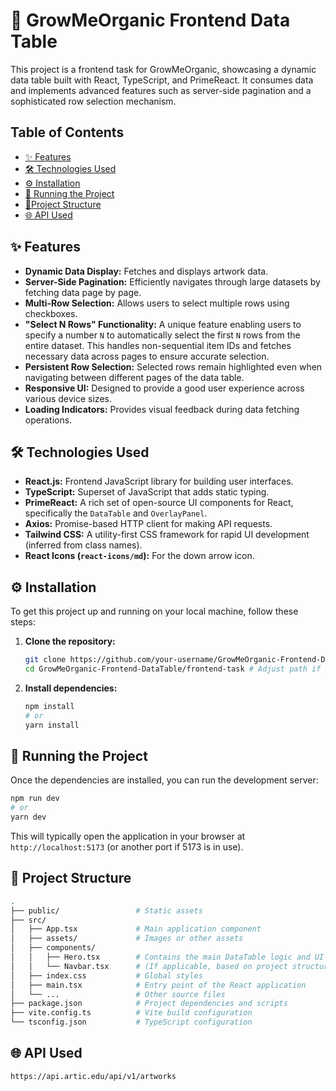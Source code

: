# 🌱 GrowMeOrganic Frontend Data Table

This project is a frontend task for GrowMeOrganic, showcasing a dynamic data table built with React, TypeScript, and PrimeReact. It consumes data and implements advanced features such as server-side pagination and a sophisticated row selection mechanism.

## Table of Contents

-   [✨ Features](#features)
-   [🛠️ Technologies Used](#technologies-used)
-   [⚙️ Installation](#installation)
-   [🚀 Running the Project](#running-the-project)
-   [📁Project Structure](#project-structure)
-   [🌐 API Used](#-api-used)  


## ✨ Features

-   **Dynamic Data Display:** Fetches and displays artwork data.
-   **Server-Side Pagination:** Efficiently navigates through large datasets by fetching data page by page.
-   **Multi-Row Selection:** Allows users to select multiple rows using checkboxes.
-   **"Select N Rows" Functionality:** A unique feature enabling users to specify a number `N` to automatically select the first `N` rows from the entire dataset. This handles non-sequential item IDs and fetches necessary data across pages to ensure accurate selection.
-   **Persistent Row Selection:** Selected rows remain highlighted even when navigating between different pages of the data table.
-   **Responsive UI:** Designed to provide a good user experience across various device sizes.
-   **Loading Indicators:** Provides visual feedback during data fetching operations.

## 🛠️ Technologies Used

-   **React.js:** Frontend JavaScript library for building user interfaces.
-   **TypeScript:** Superset of JavaScript that adds static typing.
-   **PrimeReact:** A rich set of open-source UI components for React, specifically the `DataTable` and `OverlayPanel`.
-   **Axios:** Promise-based HTTP client for making API requests.
-   **Tailwind CSS:** A utility-first CSS framework for rapid UI development (inferred from class names).
-   **React Icons (`react-icons/md`):** For the down arrow icon.

## ⚙️ Installation

To get this project up and running on your local machine, follow these steps:

1.  **Clone the repository:**
    ```bash
    git clone https://github.com/your-username/GrowMeOrganic-Frontend-DataTable.git
    cd GrowMeOrganic-Frontend-DataTable/frontend-task # Adjust path if your project root is different
    ```

2.  **Install dependencies:**
    ```bash
    npm install
    # or
    yarn install
    ```

## 🚀 Running the Project

Once the dependencies are installed, you can run the development server:

```bash
npm run dev
# or
yarn dev
```

This will typically open the application in your browser at `http://localhost:5173` (or another port if 5173 is in use).


## 📁 Project Structure

```bash
.
├── public/                 # Static assets
├── src/
│   ├── App.tsx             # Main application component
│   ├── assets/             # Images or other assets
│   ├── components/
│   │   ├── Hero.tsx        # Contains the main DataTable logic and UI
│   │   └── Navbar.tsx      # (If applicable, based on project structure)
│   ├── index.css           # Global styles
│   ├── main.tsx            # Entry point of the React application
│   └── ...                 # Other source files
├── package.json            # Project dependencies and scripts
├── vite.config.ts          # Vite build configuration
└── tsconfig.json           # TypeScript configuration

```

## 🌐 API Used 

```bash
https://api.artic.edu/api/v1/artworks
```
